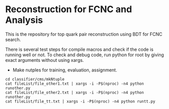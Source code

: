 # Reconstruction for FCNC and Analysis

This is the repository for top quark pair reconstruction using BDT for FCNC search.

There is several test steps for compile macros and check if the code is running well or not. To check and debug code, run python for root by giving exact arguments without using xargs.

  * Make nutples for training, evaluation, assignment.

```{.Bash}
cd classifier/cms/mkNtuple
cat fileList/file_other1.txt | xargs -i -P$(nproc) -n4 python runother.py
cat fileList/file_other2.txt | xargs -i -P$(nproc) -n4 python runother.py
cat fileList/file_tt.txt | xargs -i -P$(nproc) -n4 python runtt.py
```
